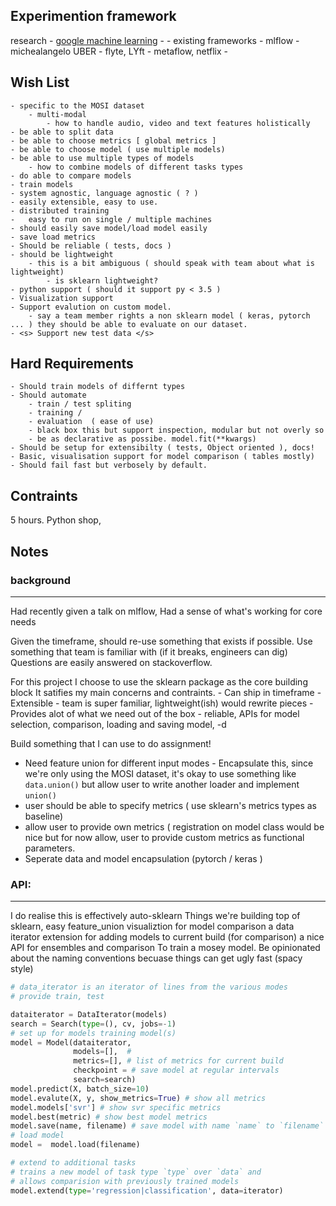 
Experimention framework
---------------------

research
    - [google machine learning](https://developers.google.com/machine-learning/guides/rules-of-ml/)
    - 
    - existing frameworks
        - mlflow
        - michealangelo UBER
        - flyte, LYft
        - metaflow, netflix
        - 



Wish List
----------


    - specific to the MOSI dataset
        - multi-modal
            - how to handle audio, video and text features holistically
    - be able to split data
    - be able to choose metrics [ global metrics ] 
    - be able to choose model ( use multiple models)
    - be able to use multiple types of models
        - how to combine models of different tasks types
    - do able to compare models
    - train models 
    - system agnostic, language agnostic ( ? )
    - easily extensible, easy to use.
    - distributed training
    -   easy to run on single / multiple machines
    - should easily save model/load model easily
    - save load metrics
    - Should be reliable ( tests, docs )
    - should be lightweight
        - this is a bit ambiguous ( should speak with team about what is lightweight)
            - is sklearn lightweight?
    - python support ( should it support py < 3.5 )
    - Visualization support
    - Support evalution on custom model. 
        - say a team member rights a non sklearn model ( keras, pytorch ... ) they should be able to evaluate on our dataset.
    - <s> Support new test data </s>
    
Hard Requirements
-----------------

    - Should train models of differnt types
    - Should automate
        - train / test spliting
        - training / 
        - evaluation  ( ease of use)
        - black box this but support inspection, modular but not overly so
        - be as declarative as possibe. model.fit(**kwargs)
    - Should be setup for extensibilty ( tests, Object oriented ), docs!
    - Basic, visualisation support for model comparison ( tables mostly)
    - Should fail fast but verbosely by default.
    
    
    
Contraints
-----------------
5 hours. Python shop,



Notes
------------

### background
-------------

Had recently given a talk on mlflow, Had a sense of what's working for core needs


Given the timeframe, should re-use something that exists if possible. 
Use something that team is familiar with (if it breaks, engineers can dig)
Questions are easily answered on stackoverflow. 

For this project I choose to use the sklearn package as the core building block 
It satifies my main concerns and contraints. 
    - Can ship in timeframe
    - Extensible - team is super familiar, lightweight(ish) would rewrite pieces
    - Provides alot of what we need out of the box
        - reliable, APIs for model selection, comparison, loading and saving model,
    -d

Build something that I can use to do assignment!

- Need feature union for different input modes - Encapsulate this, since we're only using the MOSI dataset, it's okay to use something like `data.union()` but  allow user to write another loader and implement `union()`
- user should be able to specify metrics ( use sklearn's metrics types as baseline)
- allow user to provide own metrics ( registration on model class would be nice but for now allow, user to provide custom metrics as functional parameters.
- Seperate data and model encapsulation (pytorch / keras )

### API:
-----------
I do realise this is effectively auto-sklearn
Things we're building top of sklearn, 
	easy feature_union
	visualiztion for model comparison
	a data iterator
	extension for adding models to current build 
		(for comparison)
	a nice API for ensembles and comparison
To train a mosey model.
Be opinionated about the naming conventions becuase things can get ugly fast (spacy style)

```python
# data_iterator is an iterator of lines from the various modes
# provide train, test

dataiterator = DataIterator(models)
search = Search(type=(), cv, jobs=-1)
# set up for models training model(s)
model = Model(dataiterator, 
              models=[],  # 
              metrics=[], # list of metrics for current build
              checkpoint = # save model at regular intervals 
              search=search) 
model.predict(X, batch_size=10)
model.evalute(X, y, show_metrics=True) # show all metrics
model.models['svr'] # show svr specific metrics
model.best(metric) # show best model metrics
model.save(name, filename) # save model with name `name` to `filename`
# load model
model =  model.load(filename)

# extend to additional tasks
# trains a new model of task type `type` over `data` and
# allows comparision with previously trained models
model.extend(type='regression|classification', data=iterator)
